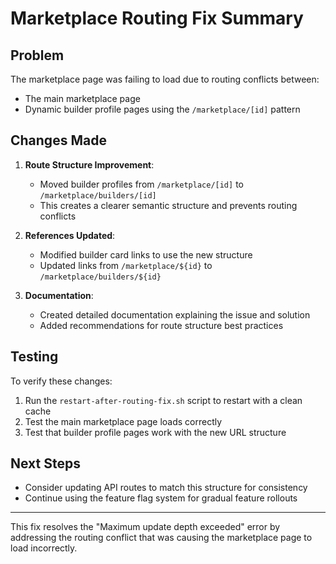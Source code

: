 # Marketplace Routing Fix Summary

## Problem
The marketplace page was failing to load due to routing conflicts between:
- The main marketplace page
- Dynamic builder profile pages using the `/marketplace/[id]` pattern

## Changes Made
1. **Route Structure Improvement**:
   - Moved builder profiles from `/marketplace/[id]` to `/marketplace/builders/[id]`
   - This creates a clearer semantic structure and prevents routing conflicts

2. **References Updated**:
   - Modified builder card links to use the new structure
   - Updated links from `/marketplace/${id}` to `/marketplace/builders/${id}`

3. **Documentation**:
   - Created detailed documentation explaining the issue and solution
   - Added recommendations for route structure best practices

## Testing
To verify these changes:
1. Run the `restart-after-routing-fix.sh` script to restart with a clean cache
2. Test the main marketplace page loads correctly
3. Test that builder profile pages work with the new URL structure

## Next Steps
- Consider updating API routes to match this structure for consistency
- Continue using the feature flag system for gradual feature rollouts

---

This fix resolves the "Maximum update depth exceeded" error by addressing the routing conflict that was causing the marketplace page to load incorrectly.